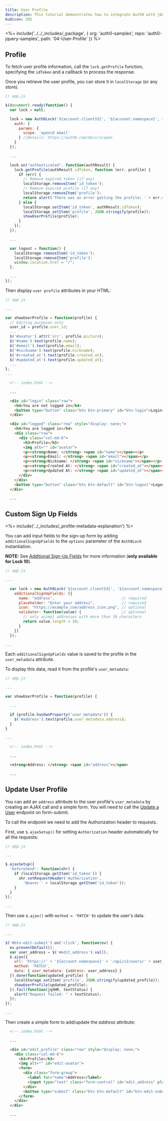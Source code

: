 ```yaml
---
title: User Profile
description: This tutorial demonstrates how to integrate Auth0 with jQuery to authenticate and fetch/show/update profile information.
budicon: 292
---
```


<%= include('../../_includes/_package', {
  org: 'auth0-samples',
  repo: 'auth0-jquery-samples',
  path: '04-User-Profile'
}) %>

## Profile

To fetch user profile information, call the `lock.getProfile` function, specifying the `idToken` and a callback to process the response.

Once you retrieve the user profile, you can store it in `localStorage` (or any store).

```javascript
// app.js

$(document).ready(function() {
  var lock = null;

  lock = new Auth0Lock('${account.clientId}', '${account.namespace}', {
    auth: {
      params: {
        scope: 'openid email'
      } //Details: https://auth0.com/docs/scopes
    }
  });

  ...

  lock.on("authenticated", function(authResult) {
    lock.getProfile(authResult.idToken, function (err, profile) {
      if (err) {
        // Remove expired token (if any)
        localStorage.removeItem('id_token');
        // Remove expired profile (if any)
        localStorage.removeItem('profile');
        return alert('There was an error getting the profile: ' + err.message);
      } else {
        localStorage.setItem('id_token', authResult.idToken);
        localStorage.setItem('profile', JSON.stringify(profile));
        showUserProfile(profile);
      }
    });
  });

  ...

  var logout = function() {
    localStorage.removeItem('id_token');
    localStorage.removeItem('profile');
    window.location.href = "/";
  };

  ...
});
```

Then display `user profile` attributes in your HTML:

```javascript
// app.js

...

var showUserProfile = function(profile) {
  // Editing purposes only
  user_id = profile.user_id;
  ...
  $('#avatar').attr('src', profile.picture);
  $('#name').text(profile.name);
  $('#email').text(profile.email);
  $('#nickname').text(profile.nickname);
  $('#created_at').text(profile.created_at);
  $('#updated_at').text(profile.updated_at);
  ...
};
...
```

```html
  <!-- index.html -->

  ...

  <div id="login" class="row">
    <h4>You are not logged in</h4>
    <button type="button" class="btn btn-primary" id="btn-login">Login</button>
  </div>

  <div id="logged" class="row" style="display: none;">
    <h4>You are logged in</h4>
    <div class="row">
      <div class="col-md-6">
        <h3>Profile</h3>
        <img alt="" id="avatar">
        <p><strong>Name: </strong> <span id="name"></span></p>
        <p><strong>Email: </strong> <span id="email"></span></p>
        <p><strong>Nickname: </strong> <span id="nickname"></span></p>
        <p><strong>Created At: </strong> <span id="created_at"></span></p>
        <p><strong>Updated At: </strong> <span id="updated_at"></span></p>
      </div>
    </div>
    <button type="button" class="btn btn-default" id="btn-logout">Logout</button>
  </div>

  ...
```

## Custom Sign Up Fields

<%= include('../_includes/_profile-metadata-explanation') %>

You can add input fields to the sign-up form by adding `additionalSignUpFields` to the `options` parameter of the `Auth0Lock` instantiation.

**NOTE:** See [Additional Sign-Up Fields](/libraries/lock/v10/customization#additionalsignupfields-array-) for more information (**only available for Lock 10**).

```javascript
// app.js

...

  var lock = new Auth0Lock('${account.clientId}', '${account.namespace}', {
    additionalSignUpFields: [{
      name: "address",                              // required
      placeholder: "Enter your address",            // required
      icon: "https://example.com/address_icon.png", // optional
      validator: function(value) {                  // optional
        // only accept addresses with more than 10 characters
        return value.length > 10;
      }
    }]
  });

...
```

Each `additionalSignUpFields` value is saved to the profile in the `user_metadata` attribute.

To display this data, read it from the profile's `user_metadata`:

```javascript
// app.js

...

var showUserProfile = function(profile) {

  ...

  if (profile.hasOwnProperty('user_metadata')) {
    $('#address').text(profile.user_metadata.address);
  }
}

...
```

```html
  <!-- index.html -->

  ...

  <strong>Address: </strong> <span id="address"></span>

  ...
```

## Update User Profile

You can add an `address` attribute to the user profile's `user_metadata` by creating an AJAX call and a simple form. You will need to call the [Update a User](/api/management/v2#!/Users/patch_users_by_id) endpoint on form-submit.

To call the endpoint we need to add the Authorization header to requests.

First, use `$.ajaxSetup()` for setting `Authorization` header automatically for all the requests:

```javascript
// app.js

...

$.ajaxSetup({
  'beforeSend': function(xhr) {
    if (localStorage.getItem('id_token')) {
      xhr.setRequestHeader('Authorization',
        'Bearer ' + localStorage.getItem('id_token'));
    }
  }
});

...
```

Then use `$.ajax()` with `method = 'PATCH'` to update the user's data.

```javascript
// app.js

...

$('#btn-edit-submit').on('click', function(ev) {
  ev.preventDefault();
  var user_address = $('#edit_address').val();
  $.ajax({
    url: 'https://' + '${account.namespace}' + '/api/v2/users/' + user_id,
    method: 'PATCH',
    data: { user_metadata: {address: user_address} }
  }).done(function(updated_profile) {
    localStorage.setItem('profile', JSON.stringify(updated_profile));
    showUserProfile(updated_profile);
  }).fail(function(jqXHR, textStatus) {
    alert("Request failed: " + textStatus);
  });
});

...
```

Then create a simple form to add/update the *address* attribute:

```html
  <!-- index.html -->

  ...

  <div id="edit_profile" class="row" style="display: none;">
    <div class="col-md-6">
      <h3>Profile</h3>
      <img alt="" id="edit-avatar">
      <form>
        <div class="form-group">
          <label for="name">Address</label>
          <input type="text" class="form-control" id="edit_address" placeholder="Enter address">
        </div>
        <button type="submit" class="btn btn-default" id="btn-edit-submit">Submit</button>
      </form>
    </div>
  </div>

  ...
```
